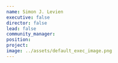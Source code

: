 ```yaml
---
name: Simon J. Levien
executive: false
director: false
lead: false
community_manager:   
position:  
project:  
image: ../assets/default_exec_image.png
---
```

